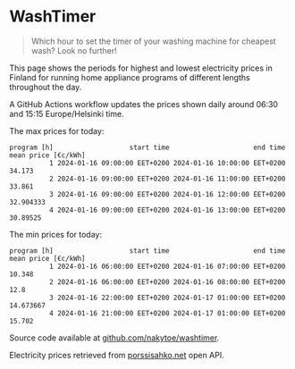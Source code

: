 
# WashTimer

> Which hour to set the timer of your washing machine for cheapest wash? Look no further!

This page shows the periods for highest and lowest electricity prices in Finland 
for running home appliance programs of different lengths throughout the day. 

A GitHub Actions workflow updates the prices shown daily around 06:30 and 15:15 Europe/Helsinki time.

The max prices for today:

	program [h]                   start time                     end time mean price [€c/kWh]
	          1 2024-01-16 09:00:00 EET+0200 2024-01-16 10:00:00 EET+0200              34.173
	          2 2024-01-16 09:00:00 EET+0200 2024-01-16 11:00:00 EET+0200              33.861
	          3 2024-01-16 09:00:00 EET+0200 2024-01-16 12:00:00 EET+0200           32.904333
	          4 2024-01-16 09:00:00 EET+0200 2024-01-16 13:00:00 EET+0200            30.89525

The min prices for today:

	program [h]                   start time                     end time mean price [€c/kWh]
	          1 2024-01-16 06:00:00 EET+0200 2024-01-16 07:00:00 EET+0200              10.348
	          2 2024-01-16 06:00:00 EET+0200 2024-01-16 08:00:00 EET+0200                12.8
	          3 2024-01-16 22:00:00 EET+0200 2024-01-17 01:00:00 EET+0200           14.673667
	          4 2024-01-16 21:00:00 EET+0200 2024-01-17 01:00:00 EET+0200              15.702


Source code available at [github.com/nakytoe/washtimer](https://github.com/nakytoe/washtimer).

Electricity prices retrieved from [porssisahko.net](https://porssisahko.net/api) open API.
